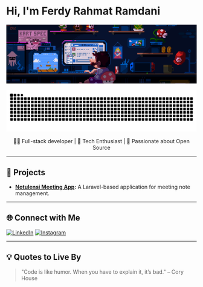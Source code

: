 # Hi, I'm Ferdy Rahmat Ramdani

<div align="center">
  <img src="assets/banner.gif">

  ![snake gif](https://github.com/ramdacodes/ramdacodes/blob/output/github-contribution-grid-snake-dark.svg)
</div>

<p align="center">
  👨‍💻 Full-stack developer | 🎨 Tech Enthusiast | 🌟 Passionate about Open Source
</p>

---

## 🚀 Projects

- **[Notulensi Meeting App](https://github.com/ramdacodes/Notulensi-Rapat-Web-App):** A Laravel-based application for meeting note management.

---

## 🌐 Connect with Me

[![LinkedIn](https://img.shields.io/badge/LinkedIn-0077B5?style=for-the-badge&logo=linkedin&logoColor=white)](https://linkedin.com/in/ferdyrahmat) [![Instagram](https://img.shields.io/badge/Instagram-E4405F?style=for-the-badge&logo=instagram&logoColor=white)](https://instagram.com/matramdans)

---

## 💡 Quotes to Live By

> "Code is like humor. When you have to explain it, it’s bad." – Cory House
